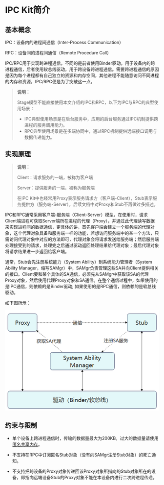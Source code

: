 # IPC Kit简介

## 基本概念

IPC：设备内的进程间通信（Inter-Process Communication）

RPC：设备间的进程间通信（Remote Procedure Call）

IPC/RPC用于实现跨进程通信，不同的是前者使用Binder驱动，用于设备内的跨进程通信，后者使用软总线驱动，用于跨设备跨进程通信。需要跨进程通信的原因是因为每个进程都有自己独立的资源和内存空间，其他进程不能随意访问不同进程的内存和资源，IPC/RPC便是为了突破这一点。

> **说明：**
>
> Stage模型不能直接使用本文介绍的IPC和RPC，以下为IPC与RPC的典型使用场景：
>
> - IPC典型使用场景是在后台服务中，应用的后台服务通过IPC机制提供跨进程的服务调用能力。
> - RPC典型使用场景是在多端协同中，通过RPC机制提供远端接口调用与数据传递能力。

## 实现原理

> **说明：**
>
> Client：请求服务的一端，被称为客户端
>
> Server：提供服务的一端，被称为服务端
>
> 在IPC Kit中也经常用Proxy表示服务请求方（客户端-Client），Stub表示服务提供方（服务端-Server），后续文档中对Proxy和Stub不再做过多描述。

IPC和RPC通常采用客户端-服务端（Client-Server）模型，在使用时，请求Client端进程可获取Server端所在进程的代理（Proxy），并通过此代理读写数据来实现进程间的数据通信，更具体的讲，首先客户端会建立一个服务端的代理对象，这个代理对象具备和服务端一样的功能，若想访问服务端中的某一个方法，只需访问代理对象中对应的方法即可，代理对象会将请求发送给服务端；然后服务端处理接受到的请求，处理完之后通过驱动返回处理结果给代理对象；最后代理对象将请求结果进一步返回给客户端。

通常，Stub会先注册系统能力（System Ability）到系统能力管理者（System Ability Manager，缩写SAMgr）中，SAMgr负责管理这些SA并向Client提供相关的接口。Client要和某个具体的SA通信，必须先从SAMgr中获取该SA的代理Proxy对象，然后使用代理Proxy对象和SA通信。在整个通信过程中，如果使用的是IPC通信，则依赖的是Binder驱动; 如果使用的是RPC通信，则依赖的是软总线驱动。

如下图所示：

![IPC&RPC通信机制](figures/075sd302-aeb9-481a-bb8f-e552sdb61ead.PNG)

## 约束与限制

- 单个设备上跨进程通信时，传输的数据量最大为200KB，过大的数据量请使用[匿名共享内存](../../../API_Reference/source_zh_cn/IPCKit/cj-apis-rpc.md#class-ashmem)。

- 不支持在RPC中订阅匿名Stub对象（没有向SAMgr注册Stub对象）的死亡通知。

- 不支持把跨设备的Proxy对象传递回该Proxy对象所指向的Stub对象所在的设备，即指向远端设备Stub的Proxy对象不能在本设备内进行二次跨进程传递。
